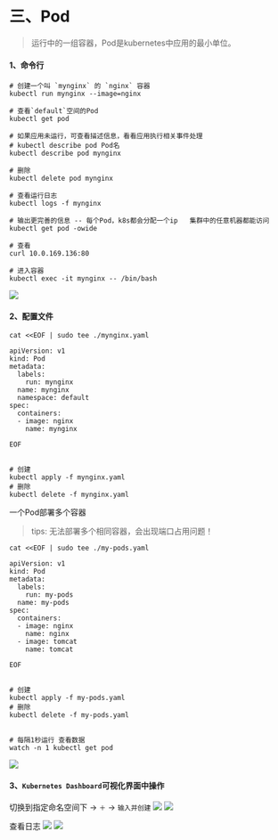 # 三、Pod

> 运行中的一组容器，Pod是kubernetes中应用的最小单位。

#### 1、命令行

```shell
# 创建一个叫 `mynginx` 的 `nginx` 容器
kubectl run mynginx --image=nginx

# 查看`default`空间的Pod
kubectl get pod

# 如果应用未运行，可查看描述信息，看看应用执行相关事件处理
# kubectl describe pod Pod名
kubectl describe pod mynginx

# 删除
kubectl delete pod mynginx

# 查看运行日志
kubectl logs -f mynginx

# 输出更完善的信息 -- 每个Pod，k8s都会分配一个ip   集群中的任意机器都能访问
kubectl get pod -owide

# 查看
curl 10.0.169.136:80

# 进入容器
kubectl exec -it mynginx -- /bin/bash
```

![](images/k8s-actual-03.png)

#### 2、配置文件

```shell
cat <<EOF | sudo tee ./mynginx.yaml

apiVersion: v1
kind: Pod
metadata:
  labels:
    run: mynginx
  name: mynginx
  namespace: default
spec:
  containers:
  - image: nginx
    name: mynginx
  
EOF


# 创建
kubectl apply -f mynginx.yaml
# 删除
kubectl delete -f mynginx.yaml
```

一个Pod部署多个容器

> tips: 无法部署多个相同容器，会出现端口占用问题！

```shell
cat <<EOF | sudo tee ./my-pods.yaml

apiVersion: v1
kind: Pod
metadata:
  labels:
    run: my-pods
  name: my-pods
spec:
  containers:
  - image: nginx
    name: nginx
  - image: tomcat
    name: tomcat
    
EOF


# 创建
kubectl apply -f my-pods.yaml
# 删除
kubectl delete -f my-pods.yaml


# 每隔1秒运行 查看数据
watch -n 1 kubectl get pod
```

![](images/k8s-actual-04.png)

#### 3、`Kubernetes Dashboard`可视化界面中操作

切换到指定命名空间下 -> `＋` -> `输入并创建`
![](images/k8s-actual-05.png)
![](images/k8s-actual-06.png)

查看日志
![](images/k8s-actual-07.png)
![](images/k8s-actual-08.png)
